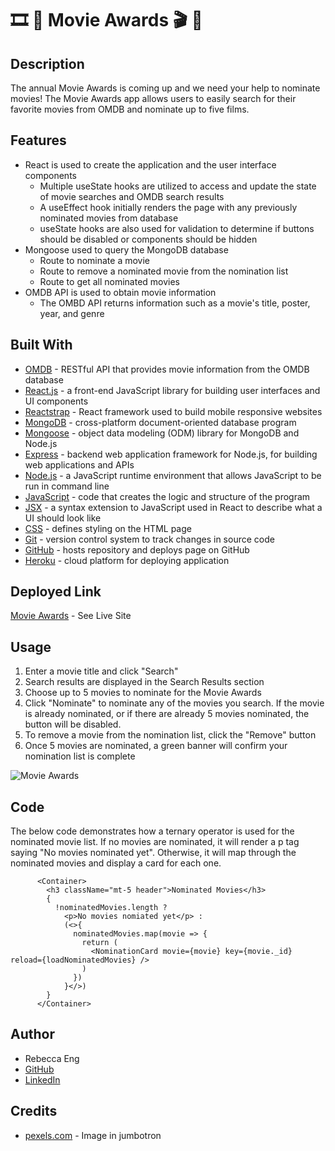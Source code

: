 
# 🎞️ 🎥 Movie Awards 🎬 🍿

## Description
The annual Movie Awards is coming up and we need your help to nominate movies! The Movie Awards app allows users to easily search for their favorite movies from OMDB and nominate up to five films.

## Features
* React is used to create the application and the user interface components
    * Multiple useState hooks are utilized to access and update the state of movie searches and OMDB search results
    * A useEffect hook initially renders the page with any previously nominated movies from database
    * useState hooks are also used for validation to determine if buttons should be disabled or components should be hidden
* Mongoose used to query the MongoDB database
    * Route to nominate a movie
    * Route to remove a nominated movie from the nomination list
    * Route to get all nominated movies
* OMDB API is used to obtain movie information
    * The OMBD API returns information such as a movie's title, poster, year, and genre


## Built With
* [OMDB](http://www.omdbapi.com/) - RESTful API that provides movie information from the OMDB database
* [React.js](https://reactjs.org/) - a front-end JavaScript library for building user interfaces and UI components
* [Reactstrap](https://reactstrap.github.io/) - React framework used to build mobile responsive websites
* [MongoDB](https://www.mongodb.com/) - cross-platform document-oriented database program
* [Mongoose](https://mongoosejs.com/) - object data modeling (ODM) library for MongoDB and Node.js
* [Express](https://expressjs.com/) - backend web application framework for Node.js, for building web applications and APIs
* [Node.js](https://nodejs.org/en/) - a JavaScript runtime environment that allows JavaScript to be run in command line
* [JavaScript](https://developer.mozilla.org/en-US/docs/Web/JavaScript) - code that creates the logic and structure of the program
* [JSX](https://reactjs.org/docs/introducing-jsx.html) - a syntax extension to JavaScript used in React to describe what a UI should look like
* [CSS](https://developer.mozilla.org/en-US/docs/Web/CSS) - defines styling on the HTML page
* [Git](https://git-scm.com/) - version control system to track changes in source code
* [GitHub](https://github.com/) - hosts repository and deploys page on GitHub
* [Heroku](https://heroku.com) - cloud platform for deploying application

## Deployed Link
[Movie Awards](https://shoppies-awards.herokuapp.com/) - See Live Site

## Usage
1. Enter a movie title and click "Search"
2. Search results are displayed in the Search Results section
3. Choose up to 5 movies to nominate for the Movie Awards
4. Click "Nominate" to nominate any of the movies you search. If the movie is already nominated, or if there are already 5 movies nominated, the button will be disabled.
5. To remove a movie from the nomination list, click the "Remove" button
6. Once 5 movies are nominated, a green banner will confirm your nomination list is complete

![Movie Awards](client/public/BeautyInsight.gif)

## Code
The below code demonstrates how a ternary operator is used for the nominated movie list. If no movies are nominated, it will render a p tag saying "No movies nominated yet". Otherwise, it will map through the nominated movies and display a card for each one.

          <Container>
            <h3 className="mt-5 header">Nominated Movies</h3>
            {
              !nominatedMovies.length ?
                <p>No movies nomiated yet</p> :
                (<>{
                  nominatedMovies.map(movie => {
                    return (
                      <NominationCard movie={movie} key={movie._id} reload={loadNominatedMovies} />
                    )
                  })
                }</>)
            }
          </Container>

## Author
* Rebecca Eng
* [GitHub](https://github.com/engrebecca)
* [LinkedIn](https://www.linkedin.com/in/engrebecca/)

## Credits
* [pexels.com](https://images.unsplash.com/photo-1542204165-65bf26472b9b?ixid=MXwxMjA3fDB8MHxwaG90by1wYWdlfHx8fGVufDB8fHw%3D&ixlib=rb-1.2.1&auto=format&fit=crop&w=1267&q=80) - Image in jumbotron
